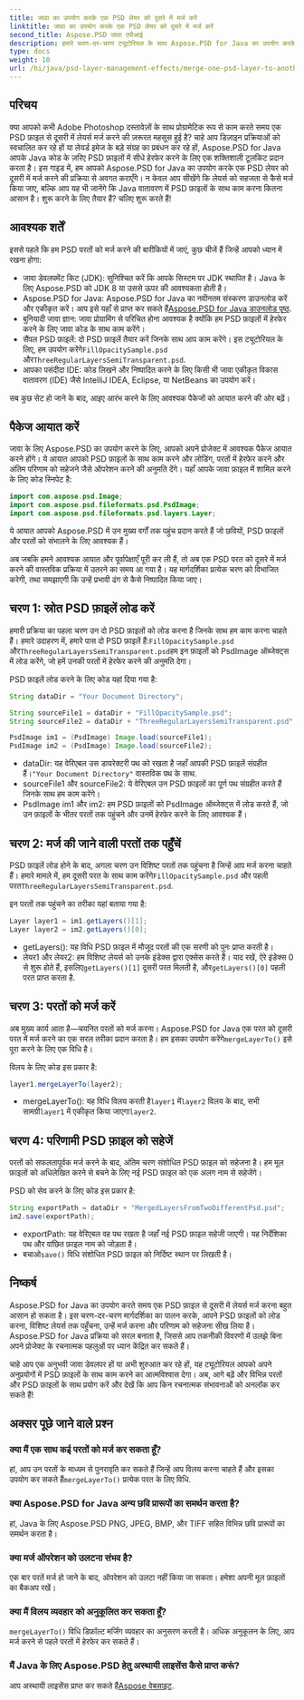 ```yaml
---
title: जावा का उपयोग करके एक PSD लेयर को दूसरे में मर्ज करें
linktitle: जावा का उपयोग करके एक PSD लेयर को दूसरे में मर्ज करें
second_title: Aspose.PSD जावा एपीआई
description: हमारे चरण-दर-चरण ट्यूटोरियल के साथ Aspose.PSD for Java का उपयोग करके एक PSD फ़ाइल से परतों को दूसरे में मर्ज करना सीखें। आपकी डिज़ाइन प्रक्रियाओं को स्वचालित करने के लिए बिल्कुल सही।
type: docs
weight: 10
url: /hi/java/psd-layer-management-effects/merge-one-psd-layer-to-another/
---
```

## परिचय

क्या आपको कभी Adobe Photoshop दस्तावेज़ों के साथ प्रोग्रामेटिक रूप से काम करते समय एक PSD फ़ाइल से दूसरी में लेयर्स मर्ज करने की ज़रूरत महसूस हुई है? चाहे आप डिज़ाइन प्रक्रियाओं को स्वचालित कर रहे हों या लेयर्ड इमेज के बड़े संग्रह का प्रबंधन कर रहे हों, Aspose.PSD for Java आपके Java कोड के ज़रिए PSD फ़ाइलों में सीधे हेरफेर करने के लिए एक शक्तिशाली टूलकिट प्रदान करता है। इस गाइड में, हम आपको Aspose.PSD for Java का उपयोग करके एक PSD लेयर को दूसरी में मर्ज करने की प्रक्रिया से अवगत कराएँगे। न केवल आप सीखेंगे कि लेयर्स को सहजता से कैसे मर्ज किया जाए, बल्कि आप यह भी जानेंगे कि Java वातावरण में PSD फ़ाइलों के साथ काम करना कितना आसान है। शुरू करने के लिए तैयार हैं? चलिए शुरू करते हैं!

## आवश्यक शर्तें

इससे पहले कि हम PSD परतों को मर्ज करने की बारीकियों में जाएं, कुछ चीजें हैं जिन्हें आपको ध्यान में रखना होगा:

- जावा डेवलपमेंट किट (JDK): सुनिश्चित करें कि आपके सिस्टम पर JDK स्थापित है। Java के लिए Aspose.PSD को JDK 8 या उससे ऊपर की आवश्यकता होती है।
-  Aspose.PSD for Java: Aspose.PSD for Java का नवीनतम संस्करण डाउनलोड करें और एकीकृत करें। आप इसे यहाँ से प्राप्त कर सकते हैं[Aspose.PSD for Java डाउनलोड पृष्ठ](https://releases.aspose.com/psd/java/).
- बुनियादी जावा ज्ञान: जावा प्रोग्रामिंग से परिचित होना आवश्यक है क्योंकि हम PSD फ़ाइलों में हेरफेर करने के लिए जावा कोड के साथ काम करेंगे।
-  सैंपल PSD फ़ाइलें: दो PSD फ़ाइलें तैयार करें जिनके साथ आप काम करेंगे। इस ट्यूटोरियल के लिए, हम उपयोग करेंगे`FillOpacitySample.psd` और`ThreeRegularLayersSemiTransparent.psd`.
- आपका पसंदीदा IDE: कोड लिखने और निष्पादित करने के लिए किसी भी जावा एकीकृत विकास वातावरण (IDE) जैसे IntelliJ IDEA, Eclipse, या NetBeans का उपयोग करें।

सब कुछ सेट हो जाने के बाद, आइए आरंभ करने के लिए आवश्यक पैकेजों को आयात करने की ओर बढ़ें।

## पैकेज आयात करें

जावा के लिए Aspose.PSD का उपयोग करने के लिए, आपको अपने प्रोजेक्ट में आवश्यक पैकेज आयात करने होंगे। ये आयात आपको PSD फ़ाइलों के साथ काम करने और लोडिंग, परतों में हेरफेर करने और अंतिम परिणाम को सहेजने जैसे ऑपरेशन करने की अनुमति देंगे। यहाँ आपके जावा फ़ाइल में शामिल करने के लिए कोड स्निपेट है:

```java
import com.aspose.psd.Image;
import com.aspose.psd.fileformats.psd.PsdImage;
import com.aspose.psd.fileformats.psd.layers.Layer;
```

ये आयात आपको Aspose.PSD में उन मुख्य वर्गों तक पहुंच प्रदान करते हैं जो छवियों, PSD फ़ाइलों और परतों को संभालने के लिए आवश्यक हैं।

अब जबकि हमने आवश्यक आयात और पूर्वापेक्षाएँ पूरी कर ली हैं, तो अब एक PSD परत को दूसरे में मर्ज करने की वास्तविक प्रक्रिया में उतरने का समय आ गया है। यह मार्गदर्शिका प्रत्येक चरण को विभाजित करेगी, तथा समझाएगी कि उन्हें प्रभावी ढंग से कैसे निष्पादित किया जाए।

## चरण 1: स्रोत PSD फ़ाइलें लोड करें

 हमारी प्रक्रिया का पहला चरण उन दो PSD फ़ाइलों को लोड करना है जिनके साथ हम काम करना चाहते हैं। हमारे उदाहरण में, हमारे पास दो PSD फ़ाइलें हैं:`FillOpacitySample.psd` और`ThreeRegularLayersSemiTransparent.psd`हम इन फ़ाइलों को PsdImage ऑब्जेक्ट्स में लोड करेंगे, जो हमें उनकी परतों में हेरफेर करने की अनुमति देगा।

PSD फ़ाइलें लोड करने के लिए कोड यहां दिया गया है:

```java
String dataDir = "Your Document Directory";

String sourceFile1 = dataDir + "FillOpacitySample.psd";
String sourceFile2 = dataDir + "ThreeRegularLayersSemiTransparent.psd";

PsdImage im1 = (PsdImage) Image.load(sourceFile1);
PsdImage im2 = (PsdImage) Image.load(sourceFile2);
```

- dataDir: यह वेरिएबल उस डायरेक्टरी पथ को रखता है जहाँ आपकी PSD फ़ाइलें संग्रहीत हैं।`"Your Document Directory"` वास्तविक पथ के साथ.
- sourceFile1 और sourceFile2: ये वेरिएबल उन PSD फ़ाइलों का पूर्ण पथ संग्रहीत करते हैं जिनके साथ हम काम करेंगे।
- PsdImage im1 और im2: हम PSD फ़ाइलों को PsdImage ऑब्जेक्ट्स में लोड करते हैं, जो उन फ़ाइलों के भीतर परतों तक पहुंचने और उनमें हेरफेर करने के लिए आवश्यक हैं।

## चरण 2: मर्ज की जाने वाली परतों तक पहुँचें

 PSD फ़ाइलें लोड होने के बाद, अगला चरण उन विशिष्ट परतों तक पहुंचना है जिन्हें आप मर्ज करना चाहते हैं। हमारे मामले में, हम दूसरी परत के साथ काम करेंगे`FillOpacitySample.psd` और पहली परत`ThreeRegularLayersSemiTransparent.psd`.

इन परतों तक पहुंचने का तरीका यहां बताया गया है:

```java
Layer layer1 = im1.getLayers()[1];
Layer layer2 = im2.getLayers()[0];
```

- getLayers(): यह विधि PSD फ़ाइल में मौजूद परतों की एक सरणी को पुनः प्राप्त करती है।
-  लेयर1 और लेयर2: हम विशिष्ट लेयर्स को उनके इंडेक्स द्वारा एक्सेस करते हैं। याद रखें, ऐरे इंडेक्स 0 से शुरू होते हैं, इसलिए`getLayers()[1]` दूसरी परत मिलती है, और`getLayers()[0]` पहली परत प्राप्त करता है.

## चरण 3: परतों को मर्ज करें

अब मुख्य कार्य आता है—चयनित परतों को मर्ज करना। Aspose.PSD for Java एक परत को दूसरी परत में मर्ज करने का एक सरल तरीका प्रदान करता है। हम इसका उपयोग करेंगे`mergeLayerTo()` इसे पूरा करने के लिए एक विधि है।

विलय के लिए कोड इस प्रकार है:

```java
layer1.mergeLayerTo(layer2);
```

-  mergeLayerTo(): यह विधि विलय करती है`layer1` में`layer2` विलय के बाद, सभी सामग्री`layer1` में एकीकृत किया जाएगा`layer2`.

## चरण 4: परिणामी PSD फ़ाइल को सहेजें

परतों को सफलतापूर्वक मर्ज करने के बाद, अंतिम चरण संशोधित PSD फ़ाइल को सहेजना है। हम मूल फ़ाइलों को अधिलेखित करने से बचने के लिए नई PSD फ़ाइल को एक अलग नाम से सहेजेंगे।

PSD को सेव करने के लिए कोड इस प्रकार है:

```java
String exportPath = dataDir + "MergedLayersFromTwoDifferentPsd.psd";
im2.save(exportPath);
```

- exportPath: यह वेरिएबल वह पथ रखता है जहाँ नई PSD फ़ाइल सहेजी जाएगी। यह निर्देशिका पथ और वांछित फ़ाइल नाम को जोड़ता है।
-  बचाओ`save()` विधि संशोधित PSD फ़ाइल को निर्दिष्ट स्थान पर लिखती है।

## निष्कर्ष

Aspose.PSD for Java का उपयोग करते समय एक PSD फ़ाइल से दूसरी में लेयर्स मर्ज करना बहुत आसान हो सकता है। इस चरण-दर-चरण मार्गदर्शिका का पालन करके, आपने PSD फ़ाइलों को लोड करना, विशिष्ट लेयर्स तक पहुँचना, उन्हें मर्ज करना और परिणाम को सहेजना सीख लिया है। Aspose.PSD for Java प्रक्रिया को सरल बनाता है, जिससे आप तकनीकी विवरणों में उलझे बिना अपने प्रोजेक्ट के रचनात्मक पहलुओं पर ध्यान केंद्रित कर सकते हैं।

चाहे आप एक अनुभवी जावा डेवलपर हों या अभी शुरुआत कर रहे हों, यह ट्यूटोरियल आपको अपने अनुप्रयोगों में PSD फ़ाइलों के साथ काम करने का आत्मविश्वास देगा। अब, आगे बढ़ें और विभिन्न परतों और PSD फ़ाइलों के साथ प्रयोग करें और देखें कि आप किन रचनात्मक संभावनाओं को अनलॉक कर सकते हैं!

## अक्सर पूछे जाने वाले प्रश्न

### क्या मैं एक साथ कई परतों को मर्ज कर सकता हूँ?
 हां, आप उन परतों के माध्यम से पुनरावृति कर सकते हैं जिन्हें आप विलय करना चाहते हैं और इसका उपयोग कर सकते हैं`mergeLayerTo()` प्रत्येक परत के लिए विधि.

### क्या Aspose.PSD for Java अन्य छवि प्रारूपों का समर्थन करता है?
हां, Java के लिए Aspose.PSD PNG, JPEG, BMP, और TIFF सहित विभिन्न छवि प्रारूपों का समर्थन करता है।

### क्या मर्ज ऑपरेशन को उलटना संभव है?
एक बार परतें मर्ज हो जाने के बाद, ऑपरेशन को उलटा नहीं किया जा सकता। हमेशा अपनी मूल फ़ाइलों का बैकअप रखें।

### क्या मैं विलय व्यवहार को अनुकूलित कर सकता हूँ?
`mergeLayerTo()` विधि डिफ़ॉल्ट मर्जिंग व्यवहार का अनुसरण करती है। अधिक अनुकूलन के लिए, आप मर्ज करने से पहले परतों में हेरफेर कर सकते हैं।

### मैं Java के लिए Aspose.PSD हेतु अस्थायी लाइसेंस कैसे प्राप्त करूं?
 आप अस्थायी लाइसेंस प्राप्त कर सकते हैं[Aspose वेबसाइट](https://purchase.aspose.com/temporary-license/).